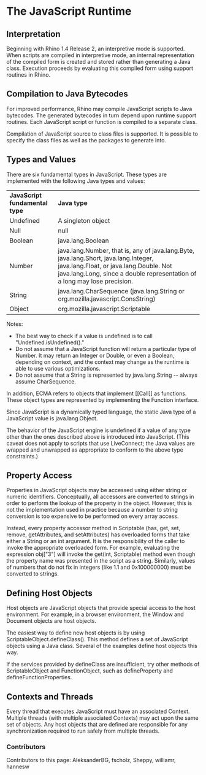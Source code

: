 # The JavaScript Runtime

## Interpretation
Beginning with Rhino 1.4 Release 2, an interpretive mode is supported. When scripts are compiled in interpretive mode, an internal representation of the compiled form is created and stored rather than generating a Java class. Execution proceeds by evaluating this compiled form using support routines in Rhino.

## Compilation to Java Bytecodes

For improved performance, Rhino may compile JavaScript scripts to Java bytecodes. The generated bytecodes in turn depend upon runtime support routines. Each JavaScript script or function is compiled to a separate class.

Compilation of JavaScript source to class files is supported. It is possible to specify the class files as well as the packages to generate into.

## Types and Values
There are six fundamental types in JavaScript. These types are implemented with the following Java types and values:

<table>
<tr><td><b>JavaScript fundamental type</b></td><td><b>Java type</b></td></tr>
<tr><td>Undefined</td><td>A singleton object</td></tr>
<tr><td>Null</td><td>null</td></tr>
<tr><td>Boolean</td><td>java.lang.Boolean</td></tr>
<tr><td>Number</td><td>java.lang.Number, that is, any of java.lang.Byte, java.lang.Short, java.lang.Integer, java.lang.Float, or java.lang.Double. Not java.lang.Long, since a double representation of a long may lose precision.</td></tr>
<tr><td>String</td><td>java.lang.CharSequence (java.lang.String or org.mozilla.javascript.ConsString)</td></tr>
<tr><td>Object</td><td>org.mozilla.javascript.Scriptable</td></tr>
</table>

Notes:

* The best way to check if a value is undefined is to call "Undefined.isUndefined()."
* Do not assume that a JavaScript function will return a particular type of Number. It may return an Integer or Double, or even a Boolean, depending on context, and the context may change as the runtime is able to use various optimizations.
* Do not assume that a String is represented by java.lang.String -- always assume CharSequence.

In addition, ECMA refers to objects that implement [[Call]] as functions. These object types are represented by implementing the Function interface.

Since JavaScript is a dynamically typed language, the static Java type of a JavaScript value is java.lang.Object.

The behavior of the JavaScript engine is undefined if a value of any type other than the ones described above is introduced into JavaScript. (This caveat does not apply to scripts that use LiveConnect; the Java values are wrapped and unwrapped as appropriate to conform to the above type constraints.)

## Property Access

Properties in JavaScript objects may be accessed using either string or numeric identifiers. Conceptually, all accessors are converted to strings in order to perform the lookup of the property in the object. However, this is not the implementation used in practice because a number to string conversion is too expensive to be performed on every array access.

Instead, every property accessor method in Scriptable (has, get, set, remove, getAttributes, and setAttributes) has overloaded forms that take either a String or an int argument. It is the responsibility of the caller to invoke the appropriate overloaded form. For example, evaluating the expression obj["3"] will invoke the get(int, Scriptable) method even though the property name was presented in the script as a string. Similarly, values of numbers that do not fix in integers (like 1.1 and 0x100000000) must be converted to strings.

## Defining Host Objects

Host objects are JavaScript objects that provide special access to the host environment. For example, in a browser environment, the Window and Document objects are host objects.

The easiest way to define new host objects is by using ScriptableObject.defineClass(). This method defines a set of JavaScript objects using a Java class. Several of the examples define host objects this way.

If the services provided by defineClass are insufficient, try other methods of ScriptableObject and FunctionObject, such as defineProperty and defineFunctionProperties.

## Contexts and Threads

Every thread that executes JavaScript must have an associated Context. Multiple threads (with multiple associated Contexts) may act upon the same set of objects. Any host objects that are defined are responsible for any synchronization required to run safely from multiple threads.

### Contributors
 Contributors to this page: AleksanderBG, fscholz, Sheppy, williamr, hannesw
